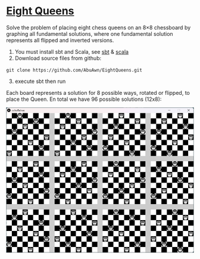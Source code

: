 # [Eight Queens](https://en.wikipedia.org/wiki/Eight_queens_puzzle)
Solve the problem of placing eight chess queens on an 8×8 chessboard by graphing all fundamental solutions, where one fundamental solution represents all flipped and inverted versions.
 
1. You must install sbt and Scala, see [sbt](https://www.scala-sbt.org/) & [scala](https://www.scala-lang.org/)
1. Download source files from github:

`git clone https://github.com/AbuAwn/EightQueens.git`

3. execute sbt then run

Each board represents a solution for 8 possible ways, rotated or flipped, to place the Queen.
En total we have 96 possible solutions (12x8):

![Alt text](image.png)